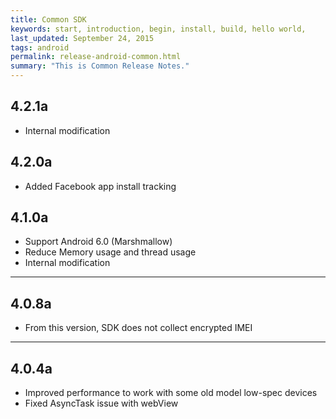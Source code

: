 ```yaml
---
title: Common SDK
keywords: start, introduction, begin, install, build, hello world,
last_updated: September 24, 2015
tags: android
permalink: release-android-common.html
summary: "This is Common Release Notes."
---
```

## 4.2.1a
* Internal modification

## 4.2.0a
* Added Facebook app install tracking

## 4.1.0a
* Support Android 6.0 (Marshmallow)
* Reduce Memory usage and thread usage
* Internal modification 

---

## 4.0.8a
* From this version, SDK does not collect encrypted IMEI


---

## 4.0.4a
* Improved performance to work with some old model low-spec devices
* Fixed AsyncTask issue with webView
